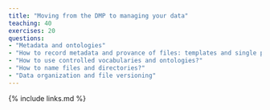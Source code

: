 ```yaml
---
title: "Moving from the DMP to managing your data"
teaching: 40
exercises: 20
questions:
- "Metadata and ontologies"
- "How to record metadata and provance of files: templates and single pages"
- "How to use controlled vocabularies and ontologies?"
- "How to name files and directories?"
- "Data organization and file versioning"
---
```



{% include links.md %}
